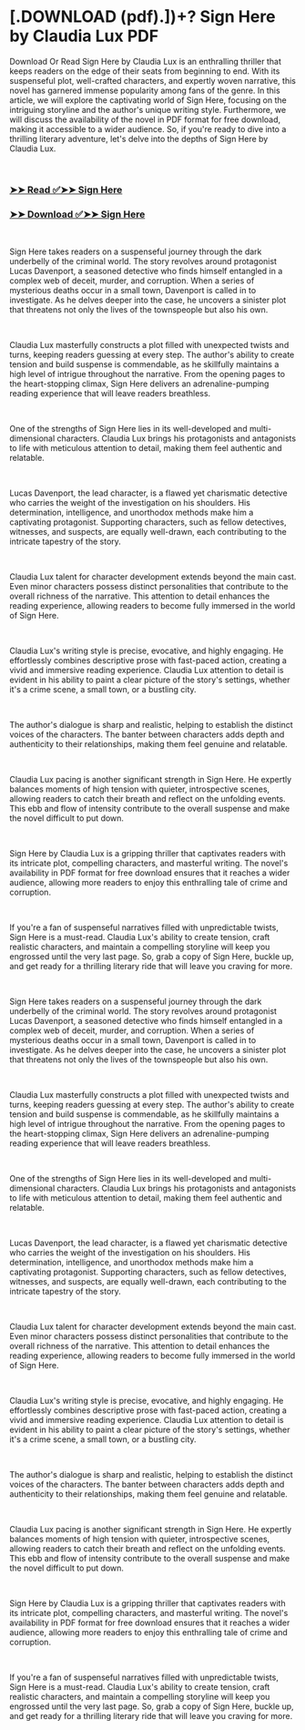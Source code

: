 # [.DOWNLOAD (pdf).])+? Sign Here by Claudia  Lux PDF

<p>Download Or Read Sign Here by Claudia  Lux is an enthralling thriller that keeps readers on the edge of their seats from beginning to end. With its suspenseful plot, well-crafted characters, and expertly woven narrative, this novel has garnered immense popularity among fans of the genre. In this article, we will explore the captivating world of Sign Here, focusing on the intriguing storyline and the author's unique writing style. Furthermore, we will discuss the availability of the novel in PDF format for free download, making it accessible to a wider audience. So, if you're ready to dive into a thrilling literary adventure, let's delve into the depths of Sign Here by Claudia  Lux.</p>
<p>&nbsp;</p>

### [➤➤ Read ✅➤➤ Sign Here](https://pdf2worldwide.blogspot.com/id/59358268)

### [➤➤ Download ✅➤➤ Sign Here](https://pdf2worldwide.blogspot.com/id/59358268)

<p>&nbsp;</p>
<p>Sign Here takes readers on a suspenseful journey through the dark underbelly of the criminal world. The story revolves around protagonist Lucas Davenport, a seasoned detective who finds himself entangled in a complex web of deceit, murder, and corruption. When a series of mysterious deaths occur in a small town, Davenport is called in to investigate. As he delves deeper into the case, he uncovers a sinister plot that threatens not only the lives of the townspeople but also his own.</p>
<p>&nbsp;</p>
<p>Claudia  Lux masterfully constructs a plot filled with unexpected twists and turns, keeping readers guessing at every step. The author's ability to create tension and build suspense is commendable, as he skillfully maintains a high level of intrigue throughout the narrative. From the opening pages to the heart-stopping climax, Sign Here delivers an adrenaline-pumping reading experience that will leave readers breathless.</p>
<p>&nbsp;</p>
<p>One of the strengths of Sign Here lies in its well-developed and multi-dimensional characters. Claudia  Lux brings his protagonists and antagonists to life with meticulous attention to detail, making them feel authentic and relatable.</p>
<p>&nbsp;</p>
<p>Lucas Davenport, the lead character, is a flawed yet charismatic detective who carries the weight of the investigation on his shoulders. His determination, intelligence, and unorthodox methods make him a captivating protagonist. Supporting characters, such as fellow detectives, witnesses, and suspects, are equally well-drawn, each contributing to the intricate tapestry of the story.</p>
<p>&nbsp;</p>
<p>Claudia  Lux talent for character development extends beyond the main cast. Even minor characters possess distinct personalities that contribute to the overall richness of the narrative. This attention to detail enhances the reading experience, allowing readers to become fully immersed in the world of Sign Here.</p>
<p>&nbsp;</p>
<p>Claudia  Lux's writing style is precise, evocative, and highly engaging. He effortlessly combines descriptive prose with fast-paced action, creating a vivid and immersive reading experience. Claudia  Lux attention to detail is evident in his ability to paint a clear picture of the story's settings, whether it's a crime scene, a small town, or a bustling city.</p>
<p>&nbsp;</p>
<p>The author's dialogue is sharp and realistic, helping to establish the distinct voices of the characters. The banter between characters adds depth and authenticity to their relationships, making them feel genuine and relatable.</p>
<p>&nbsp;</p>
<p>Claudia  Lux pacing is another significant strength in Sign Here. He expertly balances moments of high tension with quieter, introspective scenes, allowing readers to catch their breath and reflect on the unfolding events. This ebb and flow of intensity contribute to the overall suspense and make the novel difficult to put down.</p>
<p>&nbsp;</p>
<p>Sign Here by Claudia  Lux is a gripping thriller that captivates readers with its intricate plot, compelling characters, and masterful writing. The novel's availability in PDF format for free download ensures that it reaches a wider audience, allowing more readers to enjoy this enthralling tale of crime and corruption.</p>
<p>&nbsp;</p>
<p>If you're a fan of suspenseful narratives filled with unpredictable twists, Sign Here is a must-read. Claudia  Lux's ability to create tension, craft realistic characters, and maintain a compelling storyline will keep you engrossed until the very last page. So, grab a copy of Sign Here, buckle up, and get ready for a thrilling literary ride that will leave you craving for more.</p>
<p>&nbsp;</p>
<p>Sign Here takes readers on a suspenseful journey through the dark underbelly of the criminal world. The story revolves around protagonist Lucas Davenport, a seasoned detective who finds himself entangled in a complex web of deceit, murder, and corruption. When a series of mysterious deaths occur in a small town, Davenport is called in to investigate. As he delves deeper into the case, he uncovers a sinister plot that threatens not only the lives of the townspeople but also his own.</p>
<p>&nbsp;</p>
<p>Claudia  Lux masterfully constructs a plot filled with unexpected twists and turns, keeping readers guessing at every step. The author's ability to create tension and build suspense is commendable, as he skillfully maintains a high level of intrigue throughout the narrative. From the opening pages to the heart-stopping climax, Sign Here delivers an adrenaline-pumping reading experience that will leave readers breathless.</p>
<p>&nbsp;</p>
<p>One of the strengths of Sign Here lies in its well-developed and multi-dimensional characters. Claudia  Lux brings his protagonists and antagonists to life with meticulous attention to detail, making them feel authentic and relatable.</p>
<p>&nbsp;</p>
<p>Lucas Davenport, the lead character, is a flawed yet charismatic detective who carries the weight of the investigation on his shoulders. His determination, intelligence, and unorthodox methods make him a captivating protagonist. Supporting characters, such as fellow detectives, witnesses, and suspects, are equally well-drawn, each contributing to the intricate tapestry of the story.</p>
<p>&nbsp;</p>
<p>Claudia  Lux talent for character development extends beyond the main cast. Even minor characters possess distinct personalities that contribute to the overall richness of the narrative. This attention to detail enhances the reading experience, allowing readers to become fully immersed in the world of Sign Here.</p>
<p>&nbsp;</p>
<p>Claudia  Lux's writing style is precise, evocative, and highly engaging. He effortlessly combines descriptive prose with fast-paced action, creating a vivid and immersive reading experience. Claudia  Lux attention to detail is evident in his ability to paint a clear picture of the story's settings, whether it's a crime scene, a small town, or a bustling city.</p>
<p>&nbsp;</p>
<p>The author's dialogue is sharp and realistic, helping to establish the distinct voices of the characters. The banter between characters adds depth and authenticity to their relationships, making them feel genuine and relatable.</p>
<p>&nbsp;</p>
<p>Claudia  Lux pacing is another significant strength in Sign Here. He expertly balances moments of high tension with quieter, introspective scenes, allowing readers to catch their breath and reflect on the unfolding events. This ebb and flow of intensity contribute to the overall suspense and make the novel difficult to put down.</p>
<p>&nbsp;</p>
<p>Sign Here by Claudia  Lux is a gripping thriller that captivates readers with its intricate plot, compelling characters, and masterful writing. The novel's availability in PDF format for free download ensures that it reaches a wider audience, allowing more readers to enjoy this enthralling tale of crime and corruption.</p>
<p>&nbsp;</p>
<p>If you're a fan of suspenseful narratives filled with unpredictable twists, Sign Here is a must-read. Claudia  Lux's ability to create tension, craft realistic characters, and maintain a compelling storyline will keep you engrossed until the very last page. So, grab a copy of Sign Here, buckle up, and get ready for a thrilling literary ride that will leave you craving for more.</p>
<p>&nbsp;</p>
